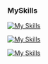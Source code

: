 ### MySkills
[![My Skills](https://skillicons.dev/icons?i=html,css,js,git)](https://skillicons.dev)

[![My Skills](https://skillicons.dev/icons?i=java,linux,mysql,nodejs,idea,figma,docker&theme=light)](https://skillicons.dev)

[![My Skills](https://skillicons.dev/icons?i=aws,gcp,azure,firebase,ansible,react&perline=10)](https://skillicons.dev)
